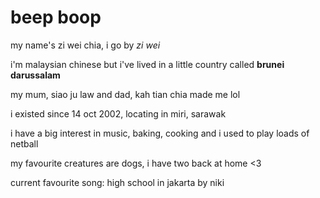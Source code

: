 # beep boop

my name's zi wei chia, i go by _zi wei_

i'm malaysian chinese but i've lived in a little country called **brunei darussalam**

my mum, siao ju law and dad, kah tian chia made me lol

i existed since 14 oct 2002, locating in miri, sarawak

i have a big interest in music, baking, cooking and i used to play loads of netball

my favourite creatures are dogs, i have two back at home <3

current favourite song: high school in jakarta by niki
